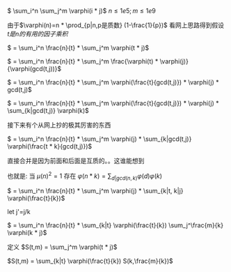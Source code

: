 $ \sum_i^n \sum_j^m \varphi(i * j)$         $n \leq 1e5 ; m \leq 1e9$ 

由于$\varphi(n)=n * \prod_{p|n,p是质数} (1-\frac{1}{p})$ 看网上思路得到假设 $t 是 n 的有用的因子乘积$

$ = \sum_i^n \frac{n}{t} * \sum_j^m \varphi(t * j)$

$ = \sum_i^n \frac{n}{t} * \sum_j^m \frac{\varphi(t) * \varphi(j)}{\varphi(gcd(t,j))}$

$ = \sum_i^n \frac{n}{t} * \sum_j^m \varphi(\frac{t}{gcd(t,j)}) * \varphi(j) * gcd(t,j)$

$ = \sum_i^n \frac{n}{t} * \sum_j^m \varphi(\frac{t}{gcd(t,j)}) * \varphi(j) * \sum_{k|gcd(t,j)} \varphi(k)$

接下来有个从网上抄的极其厉害的东西

$ = \sum_i^n \frac{n}{t} * \sum_j^m \varphi(j) * \sum_{k|gcd(t,j)} \varphi(\frac{t * k}{gcd(t,j)})$

直接合并是因为前面和后面是互质的。。这谁能想到

也就是: 当 $\mu(n)^2=1$ 存在 $\varphi(n*k) = \sum_{d|gcd(n,k)} \varphi(d) \varphi(k)$

$ = \sum_i^n \frac{n}{t} * \sum_j^m \varphi(j) * \sum_{k|t, k|j} \varphi(\frac{t}{k})$

let j'=j/k

$ = \sum_i^n \frac{n}{t} * \sum_{k|t} \varphi(\frac{t}{k}) \sum_j^\frac{m}{k} \varphi(k * j)$

定义 $S(t,m) = \sum_j^m \varphi(t * j)$

$S(t,m) =  \sum_{k|t} \varphi(\frac{t}{k}) S(k,\frac{m}{k})$

